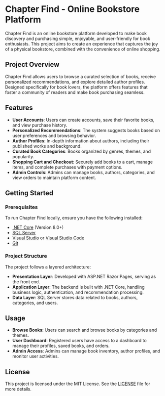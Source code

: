 # Chapter Find - Online Bookstore Platform

Chapter Find is an online bookstore platform developed to make book discovery and purchasing simple, enjoyable, and user-friendly for book enthusiasts. This project aims to create an experience that captures the joy of a physical bookstore, combined with the convenience of online shopping.

## Project Overview

Chapter Find allows users to browse a curated selection of books, receive personalized recommendations, and explore detailed author profiles. Designed specifically for book lovers, the platform offers features that foster a community of readers and make book purchasing seamless.

## Features

- **User Accounts**: Users can create accounts, save their favorite books, and view purchase history.
- **Personalized Recommendations**: The system suggests books based on user preferences and browsing behavior.
- **Author Profiles**: In-depth information about authors, including their published works and background.
- **Curated Book Categories**: Books organized by genres, themes, and popularity.
- **Shopping Cart and Checkout**: Securely add books to a cart, manage items, and complete purchases with payment options.
- **Admin Controls**: Admins can manage books, authors, categories, and view orders to maintain platform content.

## Getting Started

### Prerequisites

To run Chapter Find locally, ensure you have the following installed:

- [.NET Core](https://dotnet.microsoft.com/download) (Version 8.0+)
- [SQL Server](https://www.microsoft.com/en-us/sql-server/sql-server-downloads)
- [Visual Studio](https://visualstudio.microsoft.com/) or [Visual Studio Code](https://code.visualstudio.com/)
- [Git](https://git-scm.com/)

### Project Structure

The project follows a layered architecture:

- **Presentation Layer**: Developed with ASP.NET Razor Pages, serving as the front end.
- **Application Layer**: The backend is built with .NET Core, handling business logic, authentication, and recommendation processing.
- **Data Layer**: SQL Server stores data related to books, authors, categories, and users.

## Usage

- **Browse Books**: Users can search and browse books by categories and themes.
- **User Dashboard**: Registered users have access to a dashboard to manage their profiles, saved books, and orders.
- **Admin Access**: Admins can manage book inventory, author profiles, and monitor user activities.


## License

This project is licensed under the MIT License. See the [LICENSE](LICENSE) file for more details.
